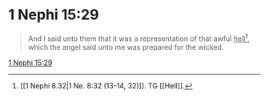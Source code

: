 # 1 Nephi 15:29

> And I said unto them that it was a representation of that awful <u>hell</u>[^a], which the angel said unto me was prepared for the wicked.

[1 Nephi 15:29](https://www.churchofjesuschrist.org/study/scriptures/bofm/1-ne/15?lang=eng&id=p29#p29)


[^a]: [[1 Nephi 8.32|1 Ne. 8:32 (13-14, 32)]]. TG [[Hell]].
